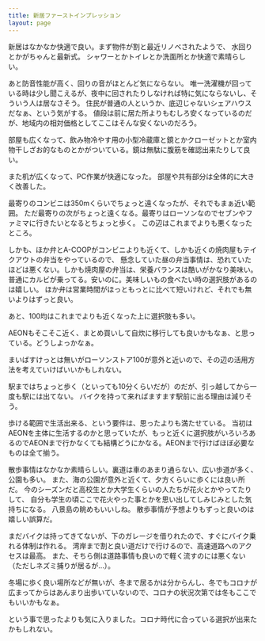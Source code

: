 ```yaml
---
title: 新居ファーストインプレッション
layout: page
---
```

新居はなかなか快適で良い。まず物件が割と最近リノベされたようで、
水回りとかがちゃんと最新式。
シャワーとかトイレとか洗面所とか快適で素晴らしい。

あと防音性能が高く、回りの音がほとんど気にならない。
唯一洗濯機が回っている時は少し聞こえるが、夜中に回されたりしなければ特に気にならないし、そういう人は居なさそう。
住民が普通の人というか、底辺じゃないシェアハウスだなぁ、という気がする。
値段は前に居た所よりもむしろ安くなっているのだが、地域内の相対価格としてここはそんな安くないのだろう。

部屋も広くなって、飲み物冷やす用の小型冷蔵庫と鏡とかクローゼットとか室内物干しざお的なものとかがついている。鏡は無駄に腹筋を確認出来たりして良い。

また机が広くなって、PC作業が快適になった。
部屋や共有部分は全体的に大きく改善した。

最寄りのコンビニは350mくらいでちょっと遠くなったが、それでもまぁ近い範囲。
ただ最寄りの次がちょっと遠くなる。最寄りはローソンなのでセブンやファミマに行きたいとなるとちょっと歩く。
この辺はこれまでよりも悪くなったところ。

しかも、ほか弁とA-COOPがコンビニよりも近くて、しかも近くの焼肉屋もテイクアウトの弁当をやっているので、
懸念していた昼の弁当事情は、恐れていたほどは悪くない。しかも焼肉屋の弁当は、栄養バランスは酷いがかなり美味い。
普通にカルビが乗ってる。安いのに。美味しいもの食べたい時の選択肢があるのは嬉しい。
ほか弁は営業時間がほっともっとに比べて短いけれど、それでも無いよりはずっと良い。

あと、100均はこれまでよりも近くなった上に選択肢も多い。

AEONもそこそこ近く、まとめ買いして自炊に移行しても良いかもなぁ、と思っている。どうしよっかなぁ。

まいばすけっとは無いがローソンストア100が意外と近いので、その辺の活用方法を考えていけばいいかもしれない。

駅まではちょっと歩く（といっても10分くらいだが）のだが、引っ越してから一度も駅には出てない。
バイクを持って来ればますます駅前に出る理由は減りそう。

歩ける範囲で生活出来る、という要件は、思ったよりも満たせている。
当初はAEONを主体に生活するのかと思っていたが、もっと近くに選択肢がいろいろあるのでAEONまで行かなくても結構どうにかなる。AEONまで行けばほぼ必要なものは全て揃う。

散歩事情はなかなか素晴らしい。裏道は車のあまり通らない、広い歩道が多く、公園も多い。
また、海の公園が意外と近くて、夕方くらいに歩くには良い所だ。
今のシーズンだと高校生とか大学生くらいの人たちが花火とかやってたりして、
自分も学生の頃ここで花火やった事とかを思い出してしみじみとした気持ちになる。
八景島の眺めもいいしね。
散歩事情が予想よりもずっと良いのは嬉しい誤算だ。

まだバイクは持ってきてないが、下のガレージを借りれたので、すぐにバイク乗れる体制は作れる。
湾岸まで割と良い道だけで行けるので、高速道路へのアクセスは最高。
また、そちら側は道路事情も良いので軽く流すのには悪くない（ただしネズミ捕りが居るが…）。

冬場に歩く良い場所などが無いが、冬まで居るかは分からんし、冬でもコロナが広まってからはあんまり出歩いていないので、コロナの状況次第では冬もここでもいいかもなぁ。

という事で思ったよりも気に入りました。コロナ時代に合っている選択が出来たかもしれない。